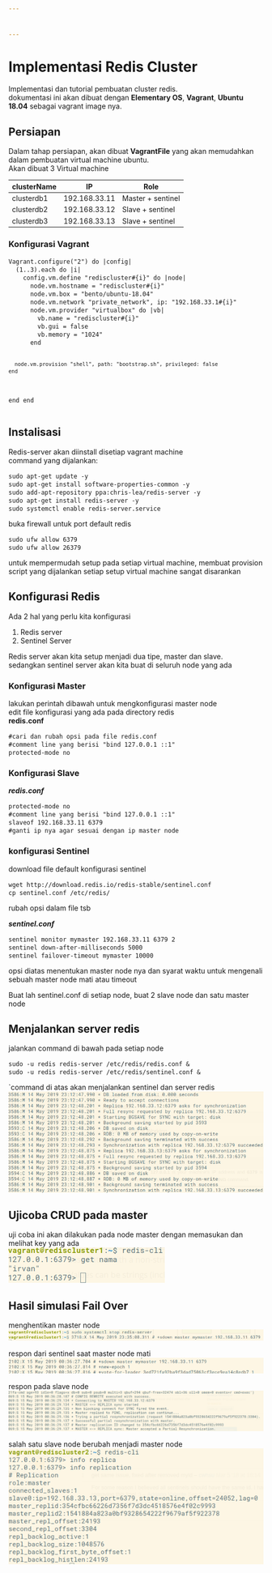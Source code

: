 ```yaml
---


---
```


<h1 id="implementasi-redis-cluster">Implementasi Redis Cluster</h1>
<p>Implementasi dan tutorial pembuatan cluster redis.<br>
dokumentasi ini akan dibuat dengan <strong>Elementary OS</strong>, <strong>Vagrant</strong>, <strong>Ubuntu 18.04</strong> sebagai vagrant image nya.</p>
<h2 id="persiapan">Persiapan</h2>
<p>Dalam tahap persiapan, akan dibuat <strong>VagrantFile</strong> yang akan memudahkan dalam pembuatan virtual machine ubuntu.<br>
Akan dibuat 3 Virtual machine</p>

<table>
<thead>
<tr>
<th>clusterName</th>
<th>IP</th>
<th>Role</th>
</tr>
</thead>
<tbody>
<tr>
<td>clusterdb1</td>
<td>192.168.33.11</td>
<td>Master + sentinel</td>
</tr>
<tr>
<td>clusterdb2</td>
<td>192.168.33.12</td>
<td>Slave + sentinel</td>
</tr>
<tr>
<td>clusterdb3</td>
<td>192.168.33.13</td>
<td>Slave + sentinel</td>
</tr>
</tbody>
</table><h3 id="konfigurasi-vagrant">Konfigurasi Vagrant</h3>
<pre><code>Vagrant.configure("2") do |config|
  (1..3).each do |i|
    config.vm.define "rediscluster#{i}" do |node|
      node.vm.hostname = "rediscluster#{i}"
      node.vm.box = "bento/ubuntu-18.04"
      node.vm.network "private_network", ip: "192.168.33.1#{i}"
      node.vm.provider "virtualbox" do |vb|
        vb.name = "rediscluster#{i}"
        vb.gui = false
        vb.memory = "1024"
      end

      node.vm.provision "shell", path: "bootstrap.sh", privileged: false
    end
  end
end
</code></pre>
<h2 id="instalisasi">Instalisasi</h2>
<p>Redis-server akan diinstall disetiap vagrant machine<br>
command yang dijalankan:</p>
<pre><code>sudo apt-get update -y
sudo apt-get install software-properties-common -y
sudo add-apt-repository ppa:chris-lea/redis-server -y
sudo apt-get install redis-server -y
sudo systemctl enable redis-server.service
</code></pre>
<p>buka firewall untuk port default redis</p>
<pre><code>sudo ufw allow 6379
sudo ufw allow 26379
</code></pre>
<p>untuk mempermudah setup pada setiap virtual machine, membuat provision script yang dijalankan setiap setup virtual machine sangat disarankan</p>
<h2 id="konfigurasi-redis">Konfigurasi Redis</h2>
<p>Ada 2 hal yang perlu kita konfigurasi</p>
<ol>
<li>Redis server</li>
<li>Sentinel Server</li>
</ol>
<p>Redis server akan kita setup menjadi dua tipe, master dan slave.<br>
sedangkan sentinel server akan kita buat di seluruh node yang ada</p>
<h3 id="konfigurasi-master">Konfigurasi Master</h3>
<p>lakukan perintah dibawah untuk mengkonfigurasi master node<br>
edit file konfigurasi yang ada pada directory redis<br>
<strong>redis.conf</strong></p>
<pre><code>#cari dan rubah opsi pada file redis.conf
#comment line yang berisi "bind 127.0.0.1 ::1"
protected-mode no 
</code></pre>
<h3 id="konfigurasi-slave">Konfigurasi Slave</h3>
<p><em><strong>redis.conf</strong></em></p>
<pre><code>protected-mode no
#comment line yang berisi "bind 127.0.0.1 ::1"
slaveof 192.168.33.11 6379
#ganti ip nya agar sesuai dengan ip master node
</code></pre>
<h3 id="konfigurasi-sentinel">konfigurasi Sentinel</h3>
<p>download file default konfigurasi sentinel</p>
<pre><code>wget http://download.redis.io/redis-stable/sentinel.conf
cp sentinel.conf /etc/redis/
</code></pre>
<p>rubah opsi dalam file tsb</p>
<p><em><strong>sentinel.conf</strong></em></p>
<pre><code>sentinel monitor mymaster 192.168.33.11 6379 2
sentinel down-after-milliseconds 5000
sentinel failover-timeout mymaster 10000
</code></pre>
<p>opsi diatas menentukan master node nya dan syarat waktu untuk mengenali sebuah master node mati atau timeout</p>
<p>Buat lah sentinel.conf di setiap node, buat 2 slave node dan satu master node</p>
<h2 id="menjalankan-server-redis">Menjalankan server redis</h2>
<p>jalankan command di bawah pada setiap node</p>
<pre><code>sudo -u redis redis-server /etc/redis/redis.conf &amp;
sudo -u redis redis-server /etc/redis/sentinel.conf &amp;
</code></pre>
<p>`command di atas akan menjalankan sentinel dan server redis<br>
<img src="https://github.com/adhityairvan/BDT/blob/master/Screenshot%20from%202019-05-15%2006-13-24.png?raw=true" alt="enter image description here"></p>
<h2 id="ujicoba-crud-pada-master">Ujicoba CRUD pada master</h2>
<p>uji coba ini akan dilakukan pada node master dengan memasukan dan melihat key yang ada<br>
<img src="https://github.com/adhityairvan/BDT/blob/master/Screenshot%20from%202019-05-15%2006-29-54.png?raw=true" alt="enter image description here"></p>
<h2 id="hasil-simulasi-fail-over">Hasil simulasi Fail Over</h2>
<p>menghentikan master node<br>
<img src="https://github.com/adhityairvan/BDT/blob/master/Screenshot%20from%202019-05-15%2006-35-31.png?raw=true" alt="enter image description here"></p>
<p>respon dari sentinel saat master node mati<br>
<img src="https://github.com/adhityairvan/BDT/blob/master/Screenshot%20from%202019-05-15%2007-37-38.png?raw=true" alt="enter image description here"></p>
<p>respon pada slave node<br>
<img src="https://github.com/adhityairvan/BDT/blob/master/Screenshot%20from%202019-05-15%2007-37-07.png?raw=true" alt="respon pada slave node"></p>
<p>salah satu slave node berubah menjadi master node<br>
<img src="https://github.com/adhityairvan/BDT/blob/master/Screenshot%20from%202019-05-15%2007-38-11.png?raw=true" alt="enter image description here"></p>

